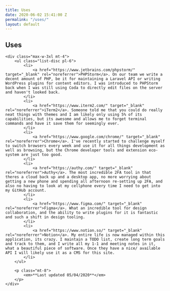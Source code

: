 ```yaml
---
title: Uses
date: 2020-06-02 15:41:00 Z
permalink: "/uses/"
layout: default
---
```


<section class="max-w-6xl mx-auto px-4 lg:py-8">
    <h1 class="my-0 text-5xl text-gray-700">
        Uses
    </h1>

    <div class="max-w-3xl mt-4">
        <ul class="list-disc pl-6">
            <li>
                <a href="https://www.jetbrains.com/phpstorm/" target="_blank" rel="noreferrer">PHPStorm</a>. On our team we write a decent amount of PHP, be it for maintaining a Laravel API or writing WordPress plugins for content editors. I was introduced to PHPStorm back when I was still using Coda to directly edit files on the server and haven't looked back.
            </li>
            <li>
                <a href="https://www.iterm2.com/" target="_blank" rel="noreferrer">iTerm2</a>. Someone told me that you could do really neat things with themes and I am likely only using 5% of its capabilities, but its awesome and allows me to forget terminal commands and have it save them for seemingly ever.
            </li>
            <li>
                <a href="https://www.google.com/chrome/" target="_blank" rel="noreferrer">Chrome</a>. I've recently started to challenge myself to switch browsers every week and use it for all things development as well as browsing, but the Chrome developer tools and extension eco-system are just too good.
            </li>
            <li>
                <a href="https://authy.com/" target="_blank" rel="noreferrer">Authy</a>. The most incredible 2FA tool in that theres a cloud back up and a desktop app, no more worrying about getting a new phone and spending all afternoon re-setting up 2FA, and also no having to look at my cellphone every time I need to get into my GitHub account.
            </li>
            <li>
                <a href="https://www.figma.com/" target="_blank" rel="noreferrer">Figma</a>. What an incredible tool for design collaboration, and the ability to write plugins for it is fantastic and such a shift in design tooling.
            </li>
            <li>
                <a href="https://www.notion.so/" target="_blank" rel="noreferrer">Notion</a>. My entire life is now managed within this application, its crazy. I maintain a TODO list, create long term goals and track to them, and I write all my 1-1 and meeting notes in it, what a beautiful piece of software. Once they have a nice/ available API I will likely use it as a CMS for this site.
            </li>
        </ul>

        <p class="mt-8">
            <em>**Last updated 05/04/2020**</em>
        </p>
    </div>
</section>